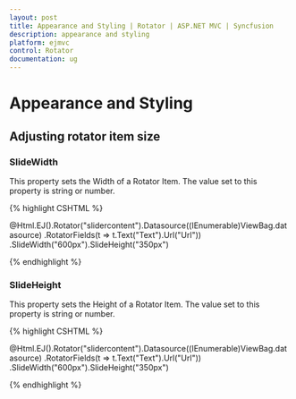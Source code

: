 ```yaml
---
layout: post
title: Appearance and Styling | Rotator | ASP.NET MVC | Syncfusion
description: appearance and styling
platform: ejmvc
control: Rotator
documentation: ug
---
```


# Appearance and Styling

## Adjusting rotator item size

### SlideWidth

This property sets the Width of a Rotator Item. The value set to this property is string or number.

{% highlight CSHTML %}

@Html.EJ().Rotator("slidercontent").Datasource((IEnumerable<Localdata>)ViewBag.datasource)
.RotatorFields(t => t.Text("Text").Url("Url"))
.SlideWidth("600px").SlideHeight("350px")

{% endhighlight %}

### SlideHeight

This property sets the Height of a Rotator Item. The value set to this property is string or number.

{% highlight CSHTML %}

@Html.EJ().Rotator("slidercontent").Datasource((IEnumerable<Localdata>)ViewBag.datasource)
.RotatorFields(t => t.Text("Text").Url("Url"))
.SlideWidth("600px").SlideHeight("350px")

{% endhighlight %}